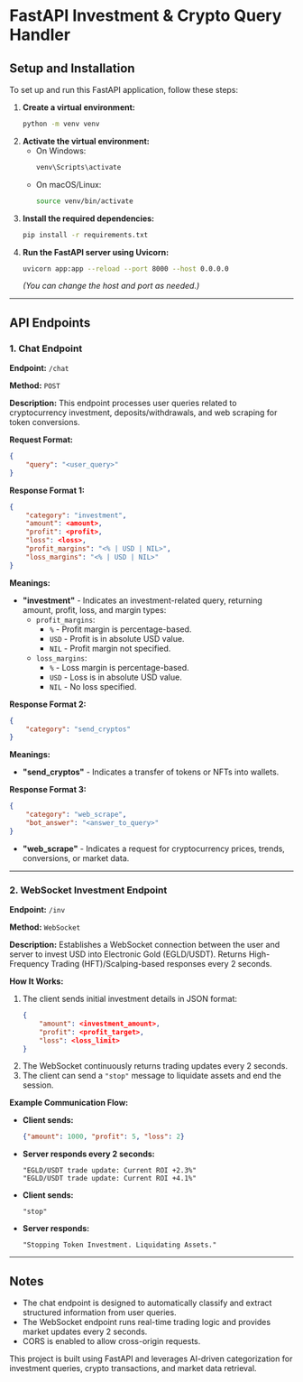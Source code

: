 # FastAPI Investment & Crypto Query Handler

## Setup and Installation

To set up and run this FastAPI application, follow these steps:

1. **Create a virtual environment:**
   ```sh
   python -m venv venv
   ```
2. **Activate the virtual environment:**
   - On Windows:
     ```sh
     venv\Scripts\activate
     ```
   - On macOS/Linux:
     ```sh
     source venv/bin/activate
     ```
3. **Install the required dependencies:**
   ```sh
   pip install -r requirements.txt
   ```
4. **Run the FastAPI server using Uvicorn:**
   ```sh
   uvicorn app:app --reload --port 8000 --host 0.0.0.0
   ```
   *(You can change the host and port as needed.)*

---

## API Endpoints

### **1. Chat Endpoint**
**Endpoint:** `/chat`

**Method:** `POST`

**Description:** This endpoint processes user queries related to cryptocurrency investment, deposits/withdrawals, and web scraping for token conversions.

**Request Format:**
```json
{
    "query": "<user_query>"
}
```

**Response Format 1:**
```json
{
    "category": "investment",
    "amount": <amount>,
    "profit": <profit>,
    "loss": <loss>,
    "profit_margins": "<% | USD | NIL>",
    "loss_margins": "<% | USD | NIL>"
}
```

**Meanings:**
- **"investment"** - Indicates an investment-related query, returning amount, profit, loss, and margin types:
  - `profit_margins`:
    - `%` - Profit margin is percentage-based.
    - `USD` - Profit is in absolute USD value.
    - `NIL` - Profit margin not specified.
  - `loss_margins`:
    - `%` - Loss margin is percentage-based.
    - `USD` - Loss is in absolute USD value.
    - `NIL` - No loss specified.

**Response Format 2:**
```json
{
    "category": "send_cryptos"
}
```

**Meanings:**
- **"send_cryptos"** - Indicates a transfer of tokens or NFTs into wallets.

**Response Format 3:**
```json
{
    "category": "web_scrape",
    "bot_answer": "<answer_to_query>"
}
```
- **"web_scrape"** - Indicates a request for cryptocurrency prices, trends, conversions, or market data.

---

### **2. WebSocket Investment Endpoint**
**Endpoint:** `/inv`

**Method:** `WebSocket`

**Description:** Establishes a WebSocket connection between the user and server to invest USD into Electronic Gold (EGLD/USDT). Returns High-Frequency Trading (HFT)/Scalping-based responses every 2 seconds.

**How It Works:**
1. The client sends initial investment details in JSON format:
   ```json
   {
       "amount": <investment_amount>,
       "profit": <profit_target>,
       "loss": <loss_limit>
   }
   ```
2. The WebSocket continuously returns trading updates every 2 seconds.
3. The client can send a `"stop"` message to liquidate assets and end the session.

**Example Communication Flow:**
- **Client sends:**
  ```json
  {"amount": 1000, "profit": 5, "loss": 2}
  ```
- **Server responds every 2 seconds:**
  ```
  "EGLD/USDT trade update: Current ROI +2.3%"
  "EGLD/USDT trade update: Current ROI +4.1%"
  ```
- **Client sends:**
  ```
  "stop"
  ```
- **Server responds:**
  ```
  "Stopping Token Investment. Liquidating Assets."
  ```

---

## Notes
- The chat endpoint is designed to automatically classify and extract structured information from user queries.
- The WebSocket endpoint runs real-time trading logic and provides market updates every 2 seconds.
- CORS is enabled to allow cross-origin requests.

This project is built using FastAPI and leverages AI-driven categorization for investment queries, crypto transactions, and market data retrieval.

